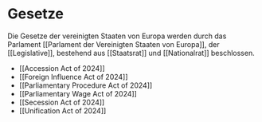 # Gesetze

Die Gesetze der vereinigten Staaten von Europa werden durch das Parlament [[Parlament der Vereinigten Staaten von Europa]], der [[Legislative]], bestehend aus [[Staatsrat]] und [[Nationalrat]] beschlossen.
- [[Accession Act of 2024]]
- [[Foreign Influence Act of 2024]]
- [[Parliamentary Procedure Act of 2024]]
- [[Parliamentary Wage Act of 2024]]
- [[Secession Act of 2024]]
- [[Unification Act of 2024]]